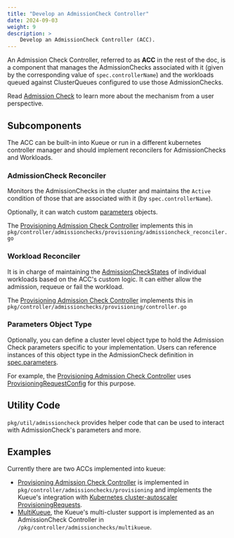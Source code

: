 ```yaml
---
title: "Develop an AdmissionCheck Controller"
date: 2024-09-03
weight: 9
description: >
    Develop an AdmissionCheck Controller (ACC).
---
```


An Admission Check Controller, referred to as **ACC** in the rest of the doc, is a component that manages the AdmissionChecks associated with it (given by the corresponding value of `spec.controllerName`) and the workloads queued against ClusterQueues configured to use those AdmissionChecks.

Read [Admission Check](/docs/concepts/admission_check/) to learn more about the mechanism from a user perspective.


## Subcomponents

The ACC can be built-in into Kueue or run in a different kubernetes controller manager and should implement reconcilers for AdmissionChecks and Workloads.

### AdmissionCheck Reconciler

Monitors the AdmissionChecks in the cluster and maintains the `Active` condition of those that are associated with it (by `spec.controllerName`). 

Optionally, it can watch custom [parameters](/docs/reference/kueue.v1beta1/#kueue-x-k8s-io-v1beta1-AdmissionCheckParametersReference) objects.

The [Provisioning Admission Check Controller](/docs/admission-check-controllers/provisioning/) implements this in `pkg/controller/admissionchecks/provisioning/admissioncheck_reconciler.go`

### Workload Reconciler

It is in charge of maintaining the [AdmissionCheckStates](/docs/concepts/admission_check/#admissioncheckstates) of individual workloads
based on the ACC's custom logic. It can either allow the admission, requeue or fail the workload. 

The [Provisioning Admission Check Controller](/docs/admission-check-controllers/provisioning/) implements this in `pkg/controller/admissionchecks/provisioning/controller.go`

### Parameters Object Type
Optionally, you can define a cluster level object type to hold the Admission Check parameters specific to your implementation.
Users can reference instances of this object type in the AdmissionCheck definition in [spec.parameters](/docs/reference/kueue.v1beta1/#kueue-x-k8s-io-v1beta1-AdmissionCheckParametersReference).

For example, the [Provisioning Admission Check Controller](/docs/admission-check-controllers/provisioning/) uses [ProvisioningRequestConfig](/docs/reference/kueue.v1beta1/#kueue-x-k8s-io-v1beta1-ProvisioningRequestConfig) for this purpose.

## Utility Code

`pkg/util/admissioncheck` provides helper code that can be used to interact with AdmissionCheck's parameters and more.

## Examples

Currently there are two ACCs implemented into kueue:

- [Provisioning Admission Check Controller](/docs/admission-check-controllers/provisioning/) is implemented in `pkg/controller/admissionchecks/provisioning` and implements the Kueue's integration with [Kubernetes cluster-autoscaler](https://github.com/kubernetes/autoscaler/tree/master/cluster-autoscaler) [ProvisioningRequests](https://github.com/kubernetes/autoscaler/blob/4872bddce2bcc5b4a5f6a3d569111c11b8a2baf4/cluster-autoscaler/provisioningrequest/apis/autoscaling.x-k8s.io/v1beta1/types.go#L41).
- [MultiKueue](/docs/concepts/multikueue/), the Kueue's multi-cluster support is implemented as an AdmissionCheck Controller in `/pkg/controller/admissionchecks/multikueue`.

